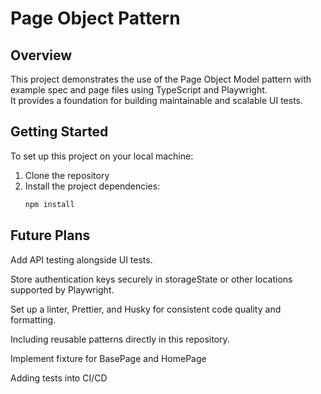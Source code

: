 # Page Object Pattern

## Overview
This project demonstrates the use of the Page Object Model pattern with example spec and page files using TypeScript and Playwright.  
It provides a foundation for building maintainable and scalable UI tests.

## Getting Started
To set up this project on your local machine:

1. Clone the repository
2. Install the project dependencies:
    ```bash
    npm install

## Future Plans

Add API testing alongside UI tests.

Store authentication keys securely in storageState or other locations supported by Playwright.

Set up a linter, Prettier, and Husky for consistent code quality and formatting.

Including reusable patterns directly in this repository.

Implement fixture for BasePage and HomePage

Adding tests into CI/CD
